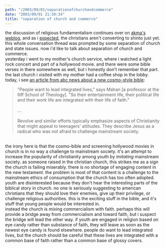 ```yaml
---
path: "/2003/09/01/separationofchurchandcommerce" 
date: "2003/09/01 21:30:34" 
title: "separation of church and commerce" 
---
```

the discussion of religious fundamentalism continues over on <a href="http://akma.disseminary.org/archives/000686.html">akma's weblog</a>, and as i <a href="http://weblog.randomchaos.com/index.php?date=2003-08-31&amp;title=japanese+religious+intolerance+and+secular+tolerance">expected</a>, the christians aren't converting to shinto just yet. this whole conversation thread was prompted by some separation of church and state issues. now i'd like to talk about separation of church and commerce.<br>yesterday i went to my mother's church service, where i watched a light rock concert and part of a hollywood movie. and there were some bible verses in there somewhere as well, but i honestly don't remember that part. the last church i visited with my mother had a coffee shop in the lobby. today, i see <a href="http://abcnews.go.com/sections/living/US/christianpopculture030826.html">an article from abc news about a new cosmo-style bible</a>:<br><blockquote>"People want to lead integrated lives," says Mahan [a professor at the Iliff School of Theology]. "So their entertainment life, their political life and their work life are integrated with their life of faith."<br /><br>...<br /><br>Revolve and similar efforts typically emphasize aspects of Christianity that might appeal to teenagers' attitudes.  They describe Jesus as a radical who was not afraid to challenge mainstream society. </blockquote><br>the irony here is that the cosmo-bible and screening hollywood movies in church is in no way a challenge to mainstream society. it's an attempt to increase the popularity of christianity among youth by *imitating* mainstream society. as someone raised in the christian church, this strikes me as a sign the church is failing miserably. there is no shortage of engaging content in the new testament. the problem is most of that content is a challenge to the mainstream ethics of consumption that the church has too often adopted. youth are disinterested because they don't hear the interesting parts of the biblical story in church. no one is seriously suggesting to american christians that they should love their enemies, give up their privilege, or challenge religious authorities. this is the exciting stuff in the bible, and it's stuff that young people would be interested in.<br>instead the church is mixing commercialism with faith. perhaps this will provide a bridge away from commercialism and toward faith, but i suspect the bridge will lead the other way. if youth are engaged in religion based on eye candy rather than substance of faith, they will leave as soon as the newest eye candy is found elsewhere. people do want to lead integrated lives, but the church should be careful that these lives are integrated with a common base of faith rather than a common base of glossy covers.